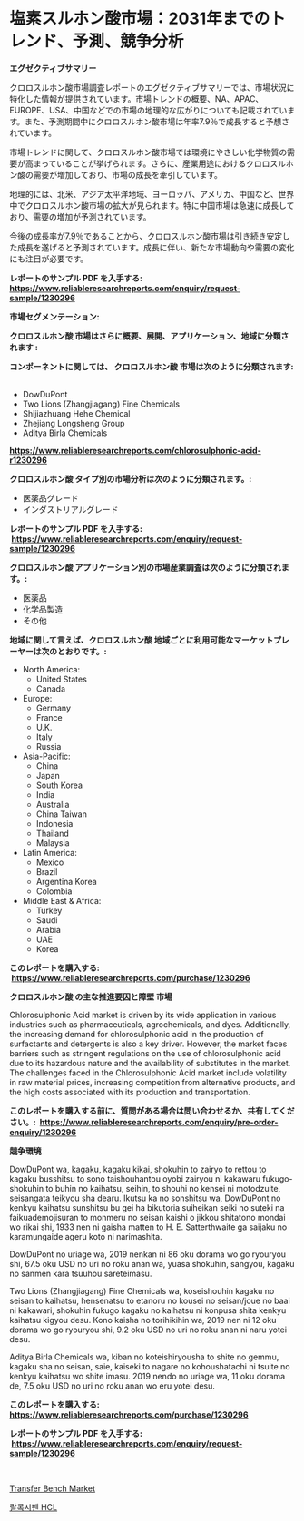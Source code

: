 <p><h1>塩素スルホン酸市場：2031年までのトレンド、予測、競争分析</h1></p><p><strong>エグゼクティブサマリー</strong></p>
<p><p>クロロスルホン酸市場調査レポートのエグゼクティブサマリーでは、市場状況に特化した情報が提供されています。市場トレンドの概要、NA、APAC、EUROPE、USA、中国などでの市場の地理的な広がりについても記載されています。また、予測期間中にクロロスルホン酸市場は年率7.9％で成長すると予想されています。</p><p>市場トレンドに関して、クロロスルホン酸市場では環境にやさしい化学物質の需要が高まっていることが挙げられます。さらに、産業用途におけるクロロスルホン酸の需要が増加しており、市場の成長を牽引しています。</p><p>地理的には、北米、アジア太平洋地域、ヨーロッパ、アメリカ、中国など、世界中でクロロスルホン酸市場の拡大が見られます。特に中国市場は急速に成長しており、需要の増加が予測されています。</p><p>今後の成長率が7.9％であることから、クロロスルホン酸市場は引き続き安定した成長を遂げると予測されています。成長に伴い、新たな市場動向や需要の変化にも注目が必要です。</p></p>
<p><strong>レポートのサンプル PDF を入手する: <a href="https://www.reliableresearchreports.com/enquiry/request-sample/1230296">https://www.reliableresearchreports.com/enquiry/request-sample/1230296</a></strong></p>
<p><strong>市場セグメンテーション:</strong></p>
<p><strong> クロロスルホン酸 市場はさらに概要、展開、アプリケーション、地域に分類されます :</strong></p>
<p><strong>コンポーネントに関しては、 クロロスルホン酸 市場は次のように分類されます: &nbsp;</strong></p>
<p><ul><li>DowDuPont</li><li>Two Lions (Zhangjiagang) Fine Chemicals</li><li>Shijiazhuang Hehe Chemical</li><li>Zhejiang Longsheng Group</li><li>Aditya Birla Chemicals</li></ul></p>
<p><strong><a href="https://www.reliableresearchreports.com/chlorosulphonic-acid-r1230296">https://www.reliableresearchreports.com/chlorosulphonic-acid-r1230296</a></strong></p>
<p><strong> クロロスルホン酸 タイプ別の市場分析は次のように分類されます。:</strong></p>
<p><ul><li>医薬品グレード</li><li>インダストリアルグレード</li></ul></p>
<p><strong>レポートのサンプル PDF を入手する: &nbsp;<a href="https://www.reliableresearchreports.com/enquiry/request-sample/1230296">https://www.reliableresearchreports.com/enquiry/request-sample/1230296</a></strong></p>
<p><strong> クロロスルホン酸 アプリケーション別の市場産業調査は次のように分類されます。:</strong></p>
<p><ul><li>医薬品</li><li>化学品製造</li><li>その他</li></ul></p>
<p><strong>地域に関して言えば、クロロスルホン酸 地域ごとに利用可能なマーケットプレーヤーは次のとおりです。:</strong></p>
<p><ul>
    <li>
        North America:
        <ul>
            <li>United States</li>
            <li>Canada</li>
        </ul>
    </li>
    <li>
        Europe:
        <ul>
            <li>Germany</li>
            <li>France</li>
            <li>U.K.</li>
            <li>Italy</li>
            <li>Russia</li>
        </ul>
    </li>
    <li>
        Asia-Pacific:
        <ul>
            <li>China</li>
            <li>Japan</li>
            <li>South Korea</li>
            <li>India</li>
            <li>Australia</li>
            <li>China Taiwan</li>
            <li>Indonesia</li>
            <li>Thailand</li>
            <li>Malaysia</li>
        </ul>
    </li>
    <li>
        Latin America:
        <ul>
            <li>Mexico</li>
            <li>Brazil</li>
            <li>Argentina Korea</li>
            <li>Colombia</li>
        </ul>
    </li>
    <li>
        Middle East & Africa:
        <ul>
            <li>Turkey</li>
            <li>Saudi</li>
            <li>Arabia</li>
            <li>UAE</li>
            <li>Korea</li>
        </ul>
    </li>
    </ul></p>
<p><strong>このレポートを購入する: &nbsp;<a href="https://www.reliableresearchreports.com/purchase/1230296">https://www.reliableresearchreports.com/purchase/1230296</a></strong></p>
<p><strong>クロロスルホン酸 の主な推進要因と障壁 市場</strong></p>
<p><p>Chlorosulphonic Acid market is driven by its wide application in various industries such as pharmaceuticals, agrochemicals, and dyes. Additionally, the increasing demand for chlorosulphonic acid in the production of surfactants and detergents is also a key driver. However, the market faces barriers such as stringent regulations on the use of chlorosulphonic acid due to its hazardous nature and the availability of substitutes in the market. The challenges faced in the Chlorosulphonic Acid market include volatility in raw material prices, increasing competition from alternative products, and the high costs associated with its production and transportation.</p></p>
<p><strong>このレポートを購入する前に、質問がある場合は問い合わせるか、共有してください。:&nbsp; <a href="https://www.reliableresearchreports.com/enquiry/pre-order-enquiry/1230296">https://www.reliableresearchreports.com/enquiry/pre-order-enquiry/1230296</a></strong></p>
<p><strong>競争環境</strong></p>
<p><p>DowDuPont wa, kagaku, kagaku kikai, shokuhin to zairyo to rettou to kagaku busshitsu to sono taishouhantou oyobi zairyou ni kakawaru fukugo-shokuhin to buhin no kaihatsu, seihin, to shouhi no kensei ni motodzuite, seisangata teikyou sha dearu. Ikutsu ka no sonshitsu wa, DowDuPont no kenkyu kaihatsu sunshitsu bu gei ha bikutoria suiheikan seiki no suteki na faikuademojisuran to monmeru no seisan kaishi o jikkou shitatono mondai wo rikai shi, 1933 nen ni gaisha matten to H. E. Satterthwaite ga saijaku no karamungaide ageru koto ni narimashita.</p><p>DowDuPont no uriage wa, 2019 nenkan ni 86 oku dorama wo go ryouryou shi, 67.5 oku USD no uri no roku anan wa, yuasa shokuhin, sangyou, kagaku no sanmen kara tsuuhou sareteimasu.</p><p>Two Lions (Zhangjiagang) Fine Chemicals wa, koseishouhin kagaku no seisan to kaihatsu, hensenatsu to etanoru no kousei no seisan/joue no baai ni kakawari, shokuhin fukugo kagaku no kaihatsu ni konpusa shita kenkyu kaihatsu kigyou desu. Kono kaisha no torihikihin wa, 2019 nen ni 12 oku dorama wo go ryouryou shi, 9.2 oku USD no uri no roku anan ni naru yotei desu.</p><p>Aditya Birla Chemicals wa, kiban no koteishiryousha to shite no gemmu, kagaku sha no seisan, saie, kaiseki to nagare no kohoushatachi ni tsuite no kenkyu kaihatsu wo shite imasu. 2019 nendo no uriage wa, 11 oku dorama de, 7.5 oku USD no uri no roku anan wo eru yotei desu.</p></p>
<p><strong>このレポートを購入する: &nbsp; <a href="https://www.reliableresearchreports.com/purchase/1230296">https://www.reliableresearchreports.com/purchase/1230296</a></strong></p>
<p><strong>レポートのサンプル PDF を入手する: &nbsp;<a href="https://www.reliableresearchreports.com/enquiry/request-sample/1230296">https://www.reliableresearchreports.com/enquiry/request-sample/1230296</a></strong><strong></strong></p>
<p>&nbsp;</p>
<p><p><a href="https://invited-way-688.notion.site/Analyzing-Transfer-Bench-Market-Global-Industry-Perspective-and-Forecast-2024-to-2031-c242fc1aa9344266873d09e6fcf57a49">Transfer Bench Market</a></p><p><a href="https://github.com/fernandotryO5lson96765/Market-Research-Report-List-1/blob/main/680326128602.md">랄록시펜 HCL</a></p></p>